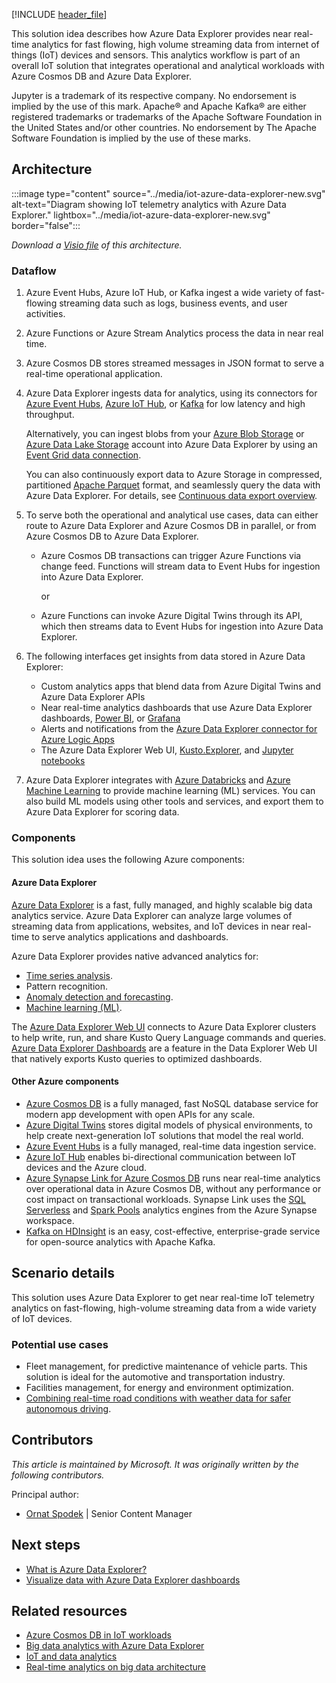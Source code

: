 [!INCLUDE [header_file](../../../includes/sol-idea-header.md)]

This solution idea describes how Azure Data Explorer provides near real-time analytics for fast flowing, high volume streaming data from internet of things (IoT) devices and sensors. This analytics workflow is part of an overall IoT solution that integrates operational and analytical workloads with Azure Cosmos DB and Azure Data Explorer.

Jupyter is a trademark of its respective company. No endorsement is implied by the use of this mark. Apache® and Apache Kafka® are either registered trademarks or trademarks of the Apache Software Foundation in the United States and/or other countries. No endorsement by The Apache Software Foundation is implied by the use of these marks.

## Architecture

:::image type="content" source="../media/iot-azure-data-explorer-new.svg" alt-text="Diagram showing IoT telemetry analytics with Azure Data Explorer." lightbox="../media/iot-azure-data-explorer-new.svg" border="false":::

*Download a [Visio file](https://archcenter.blob.core.windows.net/cdn/iot-azure-data-explorer.vsdx) of this architecture.*

### Dataflow

1. Azure Event Hubs, Azure IoT Hub, or Kafka ingest a wide variety of fast-flowing streaming data such as logs, business events, and user activities.

1. Azure Functions or Azure Stream Analytics process the data in near real time.

1. Azure Cosmos DB stores streamed messages in JSON format to serve a real-time operational application.

1. Azure Data Explorer ingests data for analytics, using its connectors for [Azure Event Hubs](/azure/data-explorer/ingest-data-event-hub), [Azure IoT Hub](/azure/data-explorer/ingest-data-iot-hub), or [Kafka](/azure/data-explorer/ingest-data-kafka) for low latency and high throughput.

   Alternatively, you can ingest blobs from your [Azure Blob Storage](https://azure.microsoft.com/services/storage/blobs) or [Azure Data Lake Storage](https://azure.microsoft.com/services/storage/data-lake-storage) account into Azure Data Explorer by using an [Event Grid data connection](/azure/data-explorer/ingest-data-event-grid).
   
   You can also continuously export data to Azure Storage in compressed, partitioned [Apache Parquet](https://parquet.apache.org) format, and seamlessly query the data with Azure Data Explorer. For details, see [Continuous data export overview](/azure/data-explorer/kusto/management/data-export/continuous-data-export).

1. To serve both the operational and analytical use cases, data can either route to Azure Data Explorer and Azure Cosmos DB in parallel, or from Azure Cosmos DB to Azure Data Explorer.

   - Azure Cosmos DB transactions can trigger Azure Functions via change feed. Functions will stream data to Event Hubs for ingestion into Azure Data Explorer.

     or

   - Azure Functions can invoke Azure Digital Twins through its API, which then streams data to Event Hubs for ingestion into Azure Data Explorer.

1. The following interfaces get insights from data stored in Azure Data Explorer:

   - Custom analytics apps that blend data from Azure Digital Twins and Azure Data Explorer APIs
   - Near real-time analytics dashboards that use Azure Data Explorer dashboards, [Power BI](/power-bi/transform-model/service-dataflows-best-practices), or [Grafana](/azure/data-explorer/grafana)
   - Alerts and notifications from the [Azure Data Explorer connector for Azure Logic Apps](/azure/data-explorer/kusto/tools/logicapps)
   - The Azure Data Explorer Web UI, [Kusto.Explorer](/azure/data-explorer/kusto/tools/kusto-explorer), and [Jupyter notebooks](/azure/data-explorer/kqlmagic)

1. Azure Data Explorer integrates with [Azure Databricks](https://azure.microsoft.com/services/databricks) and [Azure Machine Learning](https://azure.microsoft.com/services/machine-learning) to provide machine learning (ML) services. You can also build ML models using other tools and services, and export them to Azure Data Explorer for scoring data.

### Components

This solution idea uses the following Azure components:

#### Azure Data Explorer

[Azure Data Explorer](https://azure.microsoft.com/services/data-explorer) is a fast, fully managed, and highly scalable big data analytics service. Azure Data Explorer can analyze large volumes of streaming data from applications, websites, and IoT devices in near real-time to serve analytics applications and dashboards.

Azure Data Explorer provides native advanced analytics for:

- [Time series analysis](/azure/data-explorer/time-series-analysis).
- Pattern recognition.
- [Anomaly detection and forecasting](/azure/data-explorer/anomaly-detection).
- [Machine learning (ML)](/azure/data-explorer/machine-learning-clustering).

The [Azure Data Explorer Web UI](/azure/data-explorer/web-query-data) connects to Azure Data Explorer clusters to help write, run, and share Kusto Query Language commands and queries. [Azure Data Explorer Dashboards](/azure/data-explorer/azure-data-explorer-dashboards) are a feature in the Data Explorer Web UI that natively exports Kusto queries to optimized dashboards.

#### Other Azure components

- [Azure Cosmos DB](https://azure.microsoft.com/services/cosmos-db) is a fully managed, fast NoSQL database service for modern app development with open APIs for any scale.
- [Azure Digital Twins](https://azure.microsoft.com/services/digital-twins) stores digital models of physical environments, to help create next-generation IoT solutions that model the real world.
- [Azure Event Hubs](https://azure.microsoft.com/services/event-hubs) is a fully managed, real-time data ingestion service.
- [Azure IoT Hub](https://azure.microsoft.com/services/iot-hub) enables bi-directional communication between IoT devices and the Azure cloud.
- [Azure Synapse Link for Azure Cosmos DB](/azure/cosmos-db/synapse-link) runs near real-time analytics over operational data in Azure Cosmos DB, without any performance or cost impact on transactional workloads. Synapse Link uses the [SQL Serverless](/azure/synapse-analytics/sql/on-demand-workspace-overview) and [Spark Pools](/azure/synapse-analytics/spark/apache-spark-overview) analytics engines from the Azure Synapse workspace.
- [Kafka on HDInsight](/azure/hdinsight/kafka/apache-kafka-introduction) is an easy, cost-effective, enterprise-grade service for open-source analytics with Apache Kafka.

## Scenario details

This solution uses Azure Data Explorer to get near real-time IoT telemetry analytics on fast-flowing, high-volume streaming data from a wide variety of IoT devices.

### Potential use cases

- Fleet management, for predictive maintenance of vehicle parts. This solution is ideal for the automotive and transportation industry.
- Facilities management, for energy and environment optimization.
- [Combining real-time road conditions with weather data for safer autonomous driving](https://customers.microsoft.com/story/816933-bosch-automotive-azure-germany).

## Contributors

*This article is maintained by Microsoft. It was originally written by the following contributors.*

Principal author:

 * [Ornat Spodek](https://www.linkedin.com/in/ornat-s-89123544) | Senior Content Manager

## Next steps

- [What is Azure Data Explorer?](/azure/data-explorer/data-explorer-overview)
- [Visualize data with Azure Data Explorer dashboards](/azure/data-explorer/azure-data-explorer-dashboards)

## Related resources

- [Azure Cosmos DB in IoT workloads](iot-using-cosmos-db.yml)
- [Big data analytics with Azure Data Explorer](big-data-azure-data-explorer.yml)
- [IoT and data analytics](../../example-scenario/data/big-data-with-iot.yml)
- [Real-time analytics on big data architecture](real-time-analytics.yml)
